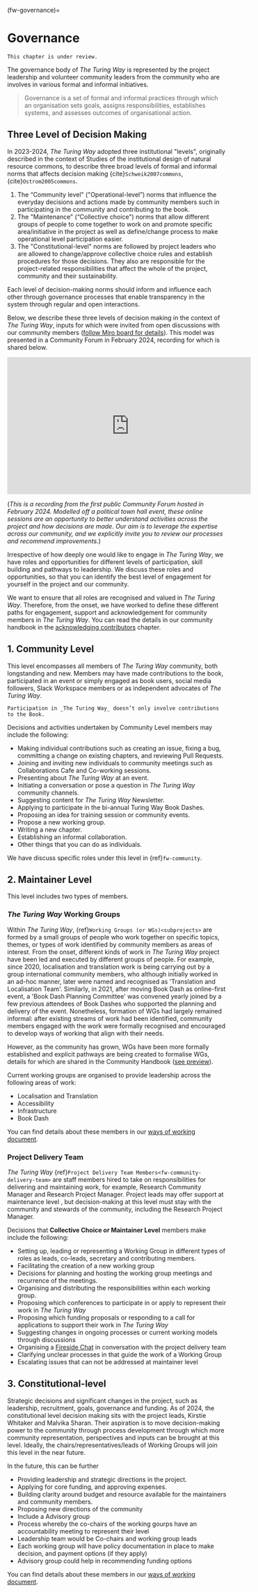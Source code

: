 (fw-governance)=
# Governance

```{note}
This chapter is under review.
```

The governance body of _The Turing Way_ is represented by the project leadership and volunteer community leaders from the community who are involves in various formal and informal initiatives.

> Governance is a set of formal and informal practices through which an organisation sets goals, assigns responsibilities, establishes systems, and assesses outcomes of organisational action.

## Three Level of Decision Making

In 2023-2024, _The Turing Way_ adopted three institutional "levels", originally described in the context of Studies of the institutional design of natural resource commons, to describe three broad levels of formal and informal norms that affects decision making {cite}`Schweik2007commons`, {cite}`Ostrom2005commons`.

1. The “Community level" ("Operational-level”) norms that influence the everyday decisions and actions made by community members such in participating in the community and contributing to the book.
2. The "Maintenance" (“Collective choice") norms that allow different groups of people to come together to work on and promote specific area/initiative in the project as well as define/change process to make operational level participation easier. 
3. The "Constitutional-level" norms are followed by project leaders who are allowed to change/approve collective choice rules and establish procedures for those decisions. They also are responsible for the project-related responsibilities that affect the whole of the project, community and their sustainability.

Each level of decision-making norms should inform and influence each other through governance processes that enable transparency in the system through regular and open interactions.

Below, we describe these three levels of decision making in the context of _The Turing Way_, inputs for which were invited from open discussions with our community members ([follow Miro board for details](https://miro.com/app/board/uXjVMnA6G50=/?share_link_id=810801549803)).
This model was presented in a Community Forum in February 2024, recording for which is shared below.

<iframe width="560" height="315" src="https://www.youtube.com/embed/WzzfaSQQL1w?si=76j7P-MFJbfGWgLQ" title="YouTube video player" frameborder="0" allow="accelerometer; autoplay; clipboard-write; encrypted-media; gyroscope; picture-in-picture; web-share" referrerpolicy="strict-origin-when-cross-origin" allowfullscreen></iframe>

(_This is a recording from the first public Community Forum hosted in February 2024. Modelled off a political town hall event, these online sessions are an opportunity to better understand activities across the project and how decisions are made. Our aim is to leverage the expertise across our community, and we explicitly invite you to review our processes and recommend improvements._)

Irrespective of how deeply one would like to engage in _The Turing Way_, we have roles and opportunities for different levels of participation, skill building and pathways to leadership.
We discuss these roles and opportunities, so that you can identify the best level of engagement for yourself in the project and our community.

We want to ensure that all roles are recognised and valued in _The Turing Way_.
Therefore, from the onset, we have worked to define these different paths for engagement, support and acknowledgement for community members in _The Turing Way_.
You can read the details in our community handbook in the [acknowledging contributors](https://the-turing-way.netlify.app/community-handbook/acknowledgement) chapter.

## 1. Community Level

This level encompasses all members of *The Turing Way* community, both longstanding and new.
Members may have made contributions to the book, participated in an event or simply engaged as book users, social media followers, Slack Workspace members or as independent advocates of _The Turing Way_.

```{admonition} Reminder
Participation in _The Turing Way_ doesn’t only involve contributions to the Book.
```

Decisions and activities undertaken by Community Level members may include the following: 
* Making individual contributions such as creating an issue, fixing a bug, committing a change on existing chapters, and reviewing Pull Requests.
* Joining and inviting new individuals to community meetings such as Collaborations Cafe and Co-working sessions.
* Presenting about *The Turing Way* at an event.
* Initiating a conversation or pose a question in *The Turing Way* community channels.
* Suggesting content for _The Turing Way_ Newsletter.
* Applying to participate in the bi-annual Turing Way Book Dashes.
* Proposing an idea for training session or community events.
* Propose a new working group.
* Writing a new chapter.
* Establishing an informal collaboration.
* Other things that you can do as individuals.

We have discuss specific roles under this level in {ref}`fw-community`.

## 2. Maintainer Level

This level includes two types of members.  
    
### _The Turing Way_ Working Groups

Within *The Turing Way*, {ref}`Working Groups (or WGs)<subprojects>` are formed by a small groups of people who work together on specific topics, themes, or types of work identified by community members as areas of interest. 
From the onset, different kinds of work in *The Turing Way* project have been led and executed by different groups of people.
For example, since 2020, localisation and translation work is being carrying out by a group international community members, who although initially worked in an ad-hoc manner, later were named and recognised as 'Translation and Localisation Team'.
Similarly, in 2021, after moving Book Dash as online-first event, a 'Book Dash Planning Committee' was convened yearly joined by a few previous attendees of Book Dashes who supported the planning and delivery of the event.
Nonetheless, formation of WGs had largely remained informal: after existing streams of work had been identified, community members engaged with the work were formally recognised and encouraged to develop ways of working that align with their needs.

However, as the community has grown, WGs have been more formally established and explicit pathways are being created to formalise WGs, details for which are shared in the Community Handbook ([see preview](https://deploy-preview-3499--the-turing-way.netlify.app/community-handbook/working-groups)).

Current working groups are organised to provide leadership across the following areas of work:
* Localisation and Translation
* Accessibility
* Infrastructure
* Book Dash

You can find details about these members in our [ways of working document](https://github.com/the-turing-way/the-turing-way/blob/main/ways_of_working.md).

### Project Delivery Team

_The Turing Way_ {ref}`Project Delivery Team Members<fw-community-delivery-team>` are staff members hired to take on responsibilities for delivering and maintaining work, for example, Research Community Manager and Research Project Manager.
Project leads may offer support at maintenance level , but decision-making at this level must stay with the community and stewards of the community, including the Research Project Manager.

Decisions that **Collective Choice or Maintainer Level** members make include the following:

* Setting up, leading or representing a Working Group in different types of roles as leads, co-leads, secretary and contributing members. 
* Facilitating the creation of a new working group
* Decisions for planning and hosting the working group meetings and recurrence of the meetings.
* Organising and distributing the responsibilities within each working group.
* Proposing which conferences to participate in or apply to represent their work in _The Turing Way_
* Proposing which funding proposals or responding to a call for applications to support their work in _The Turing Way_
* Suggesting changes in ongoing processes or current working models through discussions
* Organising a [Fireside Chat](https://the-turing-way.netlify.app/community-handbook/fireside-chat.html) in conversation with the project delivery team
* Clarifying unclear processes in that guide the work of a Working Group
* Escalating issues that can not be addressed at maintainer level

## 3. Constitutional-level

Strategic decisions and significant changes in the project, such as leadership, recruitment, goals, governance and funding.
As of 2024, the constitutional level decision making sits with the project leads, Kirstie Whitaker and Malvika Sharan.
Their aspiration is to move decision-making power to the community through process development through which more community representation, perspectives and inputs can be brought at this level.
Ideally, the chairs/representatives/leads of Working Groups will join this level in the near future.

In the future, this can be further 

- Providing leadership and strategic directions in the project.
- Applying for core funding, and approving expenses.
- Building clarity around budget and resource available for the maintainers and community members.
- Proposing new directions of the community
- Include a Advisory group
- Process whereby the co-chairs of the working gourps have an accountability meeting to represent their level 
- Leadership team would be Co-chairs and working group leads
- Each working group will have policy documentation in place to make decision, and payment options (if they apply)
- Advisory group could help in recommending funding options

You can find details about these members in our [ways of working document](https://github.com/the-turing-way/the-turing-way/blob/main/ways_of_working.md).